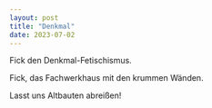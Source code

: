 ```yaml
---
layout: post
title: "Denkmal"
date: 2023-07-02
---
```


Fick den Denkmal-Fetischismus.

Fick, das Fachwerkhaus mit den krummen Wänden.

Lasst uns Altbauten abreißen!